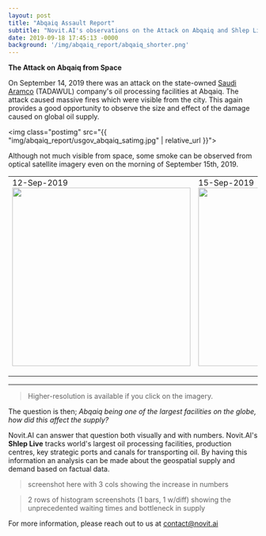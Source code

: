 ```yaml
---
layout: post
title: "Abqaiq Assault Report"
subtitle: "Novit.AI's observations on the Attack on Abqaiq and Shlep Live project's reflection"
date: 2019-09-18 17:45:13 -0000
background: '/img/abqaiq_report/abqaiq_shorter.png'
---
```


**The Attack on Abqaiq from Space**

<style type="text/css">
.postimg {
	width: 729px;
}
.table2cols {
	width: 360px;
}
.smalltext {
	font-size: 8px;
}

</style>

On September 14, 2019 there was an attack on the state-owned [Saudi Aramco][1] (TADAWUL) company's oil processing facilities at Abqaiq. The attack caused massive fires which were visible from the city. This again provides a good opportunity to observe the size and effect of the damage caused on global oil supply.

<img class="postimg" src="{{ "img/abqaiq_report/usgov_abqaiq_satimg.jpg"  | relative_url }}">

Although not much visible from space, some smoke can be observed from optical satellite imagery even on the morning of September 15th, 2019. 

<table>
	<tr>
		<td>
			12-Sep-2019
			<a href="{{ "img/abqaiq_report/Sentinel_2019-09-12_07-06.jpg"  | relative_url }}" target="_blank"><img class="table2cols" src="{{ "img/abqaiq_report/Sentinel_2019-09-12_07-06.jpg"  | relative_url }}"></a>
		</td>
		<td>
			15-Sep-2019
			<a href="{{ "img/abqaiq_report/Sentinel_2019-09-15_07-16.jpg"  | relative_url }}" target="_blank"><img class="table2cols" src="{{ "img/abqaiq_report/Sentinel_2019-09-15_07-16.jpg"  | relative_url }}"></a>
		</td>
	</tr>
	<tr style="text-align: right;">
		<td></td>
		<td>
			<span class="smalltext" style="text-align: right;">© European Commission, 2019</span>
		</td>
	</tr>
</table>
<hr />

><span class="">Higher-resolution is available if you click on the imagery.</span>

The question is then; *Abqaiq being one of the largest facilities on the globe, how did this affect the supply?*

Novit.AI can answer that question both visually and with numbers. Novit.AI's **Shlep Live** tracks world's largest oil processing facilities, production centres, key strategic ports and canals for transporting oil. By having this information an analysis can be made about the geospatial supply and demand based on factual data.

>screenshot here with 3 cols showing the increase in numbers

> 2 rows of histogram screenshots (1 bars, 1 w/diff) showing the unprecedented waiting times and bottleneck in supply

For more information, please reach out to us at [contact@novit.ai][9]


[1]: https://www.saudiaramco.com
[9]: mailto:contact@novit.ai


<script type="text/javascript">
(function() {
  var links = document.getElementsByTagName('a');
  for (var i = 0; i < links.length; i++) {
    if (/^(https?:)?\/\//.test(links[i].getAttribute('href'))) {
      links[i].target = '_blank';
    }
  }
})();
</script>